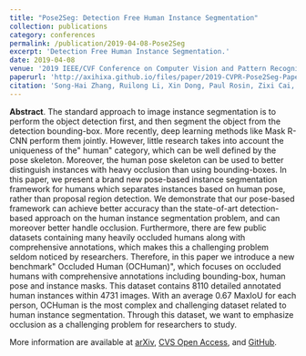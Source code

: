 ```yaml
---
title: "Pose2Seg: Detection Free Human Instance Segmentation"
collection: publications
category: conferences
permalink: /publication/2019-04-08-Pose2Seg
excerpt: 'Detection Free Human Instance Segmentation.'
date: 2019-04-08
venue: '2019 IEEE/CVF Conference on Computer Vision and Pattern Recognition (CVPR)'
paperurl: 'http://axihixa.github.io/files/paper/2019-CVPR-Pose2Seg-Paper.pdf'
citation: 'Song-Hai Zhang, Ruilong Li, Xin Dong, Paul Rosin, Zixi Cai, Xi Han, Dingcheng Yang, Haozhi Huang, and Shi-Min Hu, &quot;Pose2seg: Detection free human instance segmentation&quot;, In <i>Proceedings of the 2019 IEEE/CVF Conference on Computer Vision And Pattern Recognition (CVPR)</i>, 2019.'
---
```


**Abstract**. The standard approach to image instance segmentation is to perform the object detection first, and then segment the object from the detection bounding-box. More recently, deep learning methods like Mask R-CNN perform them jointly. However, little research takes into account the uniqueness of the" human" category, which can be well defined by the pose skeleton. Moreover, the human pose skeleton can be used to better distinguish instances with heavy occlusion than using bounding-boxes. In this paper, we present a brand new pose-based instance segmentation framework for humans which separates instances based on human pose, rather than proposal region detection. We demonstrate that our pose-based framework can achieve better accuracy than the state-of-art detection-based approach on the human instance segmentation problem, and can moreover better handle occlusion. Furthermore, there are few public datasets containing many heavily occluded humans along with comprehensive annotations, which makes this a challenging problem seldom noticed by researchers. Therefore, in this paper we introduce a new benchmark" Occluded Human (OCHuman)", which focuses on occluded humans with comprehensive annotations including bounding-box, human pose and instance masks. This dataset contains 8110 detailed annotated human instances within 4731 images. With an average 0.67 MaxIoU for each person, OCHuman is the most complex and challenging dataset related to human instance segmentation. Through this dataset, we want to emphasize occlusion as a challenging problem for researchers to study.

More information are available at [arXiv](https://arxiv.org/abs/1803.10683), [CVS Open Access](https://openaccess.thecvf.com/content_CVPR_2019/papers/Zhang_Pose2Seg_Detection_Free_Human_Instance_Segmentation_CVPR_2019_paper.pdf), and [GitHub](https://github.com/liruilong940607/Pose2Seg). 
